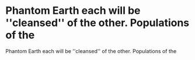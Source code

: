 # Phantom Earth each will be ''cleansed'' of the other. Populations of the

Phantom Earth each will be ''cleansed'' of the other. Populations of the